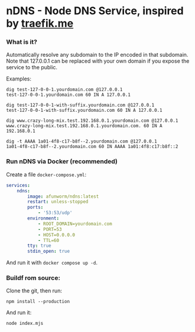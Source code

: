 # nDNS - Node DNS Service, inspired by [traefik.me](https://traefik.me)

### What is it?

Automatically resolve any subdomain to the IP encoded in that subdomain. Note that 127.0.0.1 can be replaced with your own domain if you expose the service to the public.

Examples:

```
dig test-127-0-0-1.yourdomain.com @127.0.0.1
test-127-0-0-1.yourdomain.com 60 IN A 127.0.0.1

dig test-127-0-0-1-with-suffix.yourdomain.com @127.0.0.1
test-127-0-0-1-with-suffix.yourdomain.com 60 IN A 127.0.0.1

dig www.crazy-long-mix.test.192.168.0.1.yourdomain.com @127.0.0.1
www.crazy-long-mix.test.192.168.0.1.yourdomain.com. 60 IN A 192.168.0.1

dig -t AAAA 1a01-4f8-c17-b8f--2.yourdomain.com @127.0.0.1
1a01-4f8-c17-b8f--2.yourdomain.com 60 IN AAAA 1a01:4f8:c17:b8f::2
```

### Run nDNS via Docker (recommended)

Create a file `docker-compose.yml`:

```YAML
services:
    ndns:
        image: afunworm/ndns:latest
        restart: unless-stopped
        ports:
            - '53:53/udp'
        environment:
            - ROOT_DOMAIN=yourdomain.com
            - PORT=53
            - HOST=0.0.0.0
            - TTL=60
        tty: true
        stdin_open: true
```

And run it with `docker compose up -d`.

### Buildf rom source:

Clone the git, then run:

```
npm install --production
```

And run it:

```
node index.mjs
```
